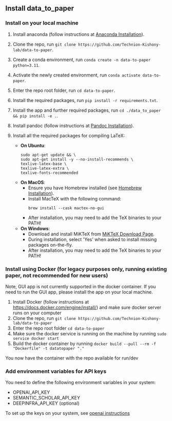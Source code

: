 ## Install data_to_paper

### Install on your local machine

1. Install anaconda (follow instructions at [Anaconda Installation](https://docs.anaconda.com/anaconda/install/)).
2. Clone the repo, run `git clone https://github.com/Technion-Kishony-lab/data-to-paper`.
3. Create a conda environment, run `conda create -n data-to-paper python=3.11`.
4. Activate the newly created environment, run `conda activate data-to-paper`.
5. Enter the repo root folder, run `cd data-to-paper`.
6. Install the required packages, run `pip install -r requirements.txt`.
7. Install the app and further required packages, run `cd ./data_to_paper && pip install -e .`.
8. Install pandoc (follow instructions at [Pandoc Installation](https://pandoc.org/installing.html)).
9. Install all the required packages for compiling LaTeX:

   - **On Ubuntu**:
     ```
     sudo apt-get update && \
     sudo apt-get install -y --no-install-recommends \
     texlive-latex-base \
     texlive-latex-extra \
     texlive-fonts-recommended
     ```
   - **On MacOS**:
     - Ensure you have Homebrew installed (see [Homebrew Installation](https://brew.sh)).
     - Install MacTeX with the following command:
       ```
       brew install --cask mactex-no-gui
       ```
     - After installation, you may need to add the TeX binaries to your PATH!
   - **On Windows**:
     - Download and install MiKTeX from [MiKTeX Download Page](https://miktex.org/download).
     - During installation, select 'Yes' when asked to install missing packages on-the-fly.
     - After installation, you may need to add the TeX binaries to your PATH!

### Install using Docker (for legacy purposes only, running existing paper, not recommended for new users)

Note, GUI app is not currently supported in the docker container. If you need to run the GUI app, please install the app on your local machine.

1. Install Docker (follow instructions at https://docs.docker.com/engine/install/) and make sure docker server runs on your computer
2. Clone the repo, run `git clone https://github.com/Technion-Kishony-lab/data-to-paper`
3. Enter the repo root folder `cd data-to-paper`
4. Make sure the docker service is running on the machine by running `sudo service docker start`
5. Build the docker container by running `docker build --pull --rm -f "Dockerfile" -t datatopaper "."`

You now have the container with the repo available for run/dev

### Add environment variables for API keys

You need to define the following environment variables in your system:
- OPENAI_API_KEY
- SEMANTIC_SCHOLAR_API_KEY
- DEEPINFRA_API_KEY (optional)

To set up the keys on your system, see 
[openai instructions](https://help.openai.com/en/articles/5112595-best-practices-for-api-key-safety)